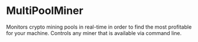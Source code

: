 # MultiPoolMiner
Monitors crypto mining pools in real-time in order to find the most profitable for your machine. Controls any miner that is available via command line. 
